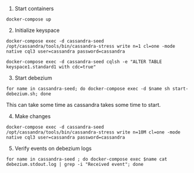 1. Start containers
```
docker-compose up
```
2. Initialize keyspace
```
docker-compose exec -d cassandra-seed /opt/cassandra/tools/bin/cassandra-stress write n=1 cl=one -mode native cql3 user=cassandra password=cassandra
```
```
docker-compose exec -d cassandra-seed cqlsh -e "ALTER TABLE keyspace1.standard1 with cdc=true"
```
3. Start debezium
```
for name in cassandra-seed; do docker-compose exec -d $name sh start-debezium.sh; done
```
This can take some time as cassandra takes some time to start. 

4. Make changes
```
docker-compose exec -d cassandra-seed /opt/cassandra/tools/bin/cassandra-stress write n=10M cl=one -mode native cql3 user=cassandra password=cassandra
```

5. Verify events on debezium logs
```
for name in cassandra-seed ; do docker-compose exec $name cat debezium.stdout.log | grep -i "Received event"; done
```
